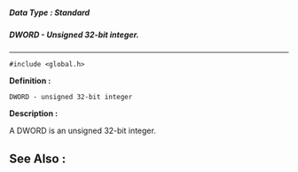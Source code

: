 ##### Data Type : Standard
##### DWORD - Unsigned 32-bit integer.
---
```
#include <global.h>
```

**Definition :**
```
DWORD - unsigned 32-bit integer
```

**Description :**

A DWORD is an unsigned 32-bit integer.


**See Also :**
---
